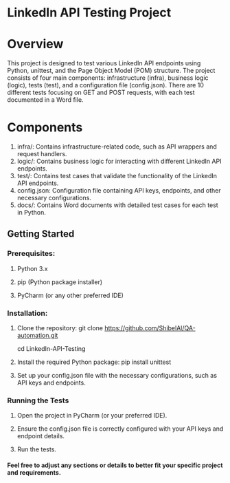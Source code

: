 # LinkedIn API Testing Project

# Overview

This project is designed to test various LinkedIn API endpoints using Python, unittest, and the Page Object Model (POM) structure. The project consists of four main components: infrastructure (infra), business logic (logic), tests (test), and a configuration file (config.json). There are 10 different tests focusing on GET and POST requests, with each test documented in a Word file.

# Components
1. infra/: Contains infrastructure-related code, such as API wrappers and request handlers.
2. logic/: Contains business logic for interacting with different LinkedIn API endpoints.
3. test/: Contains test cases that validate the functionality of the LinkedIn API endpoints.
4. config.json: Configuration file containing API keys, endpoints, and other necessary configurations.
5. docs/: Contains Word documents with detailed test cases for each test in Python.

## Getting Started

### Prerequisites:

1. Python 3.x

2. pip (Python package installer)

3. PyCharm (or any other preferred IDE)

### Installation:

1. Clone the repository:
git clone https://github.com/ShibelAl/QA-automation.git

    cd LinkedIn-API-Testing
2. Install the required Python package:
   pip install unittest

3. Set up your config.json file with the necessary configurations, such as API keys and endpoints.

### Running the Tests

1. Open the project in PyCharm (or your preferred IDE).

2. Ensure the config.json file is correctly configured with your API keys and endpoint details.

3. Run the tests.



#### Feel free to adjust any sections or details to better fit your specific project and requirements.